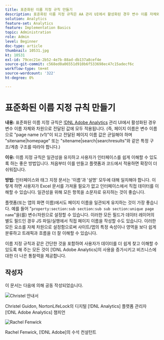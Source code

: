 ```yaml
---
title: 표준화된 이름 지정 규칙 만들기
description: 표준화된 이름 지정 규칙은 AA 관리 UI에서 활성화된 경우 변수 이름 자체와 차원으로 전달된 값에 모두 적용됩니다.
solution: Analytics
feature-set: Analytics
feature: Implementation Basics
topic: Administration
role: Admin
level: Beginner
doc-type: article
thumbnail: 10531.jpg
kt: 10531
exl-id: 79cec21e-2b52-4e7b-88ad-db137a8cef4e
source-git-commit: c568ed0a06551d910b6f533698ec47c15adecf6c
workflow-type: tm+mt
source-wordcount: '322'
ht-degree: 0%

---
```


# 표준화된 이름 지정 규칙 만들기

**내용:** 표준화된 이름 지정 규칙은 [!DNL Adobe Analytics](AA) 관리 UI에서 활성화된 경우 변수 이름 자체와 차원으로 전달된 값에 모두 적용됩니다. (즉, 페이지 이름은 변수 이름으로 &quot;page name (v1)&quot;이 되고 전달된 페이지 이름 값은 균일해야 하며 &quot;sitename|homepage&quot; 또는 &quot;sitename|search|searchresults&quot;와 같은 특정 구조/계층 구조를 따라야 합니다.)

**이유:** 이름 지정 규칙은 일관성을 유지하고 사용자가 인터페이스를 쉽게 이해할 수 있도록 하는 좋은 방법입니다. 처음부터 이를 만들고 플랫폼과 코드에서 적용하면 확장이 더 쉬워집니다.

**방법:** 인터페이스와 태그 지정 문서는 &#39;이름&#39;과 &#39;설명&#39; 모두에 대해 일치해야 합니다. 이렇게 하면 사용자가 Excel 문서를 가져올 필요가 없고 인터페이스에서 직접 데이터를 이해할 수 있습니다. 일관성을 위해 모든 항목을 소문자로 유지하는 것이 좋습니다.

플랫폼(또는 앱의 화면 이름)에서도 페이지 이름을 일관되게 유지하는 것이 가장 좋습니다. 예를 들어 &quot;`property:section:sub section:sub sub section:unique page name`&quot;을(를) 변수/차원으로 설정할 수 있습니다. 이러한 모든 필드가 데이터 레이어의 별도 필드인 경우 JS 파일/실행에서 직접 페이지 이름을 작성할 수도 있습니다. 이러한 모든 요소를 자체 차원으로 설정함으로써 사이트/앱의 특정 속성이나 영역을 보다 쉽게 분류하고 트래픽과 흐름을 더 잘 이해할 수 있습니다.

이름 지정 규칙과 같은 간단한 것을 포함하여 사용자가 데이터를 더 쉽게 찾고 이해할 수 있도록 해 주는 모든 것이 [!DNL Adobe Analytics]의 사용을 증가시키고 비즈니스에 대한 더 나은 통찰력을 제공합니다.

## 작성자

이 문서는 다음에 의해 공동 작성되었습니다.

![Christel 안내서](assets/Christel-Headshot-150.png)

Christel Guidon, NortonLifeLock의 디지털 [!DNL Analytics] 플랫폼 관리자
[!DNL Adobe Analytics] 챔피언

![Rachel Fenwick](assets/Rachel-Fenwick-150.png)

Rachel Fenwick, [!DNL Adobe]의 수석 컨설턴트
